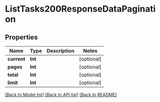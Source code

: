 # ListTasks200ResponseDataPagination

## Properties
Name | Type | Description | Notes
------------ | ------------- | ------------- | -------------
**current** | **Int** |  | [optional] 
**pages** | **Int** |  | [optional] 
**total** | **Int** |  | [optional] 
**limit** | **Int** |  | [optional] 

[[Back to Model list]](../README.md#documentation-for-models) [[Back to API list]](../README.md#documentation-for-api-endpoints) [[Back to README]](../README.md)


